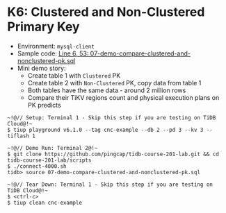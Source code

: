# K6: Clustered and Non-Clustered Primary Key
+ Environment: `mysql-client`
+ Sample code:
[Line 6, 53: 07-demo-compare-clustered-and-nonclustered-pk.sql](https://github.com/pingcap/tidb-course-201-lab/blob/master/scripts/07-demo-compare-clustered-and-nonclustered-pk.sql)
+ Mini demo story:
  + Create table 1 with `Clustered` PK 
  + Create table 2 with `Non-Clustered` PK, copy data from table 1
  + Both tables have the same data - around 2 million rows
  + Compare their TiKV regions count and physical execution plans on PK predicts
```
~!@// Setup: Terminal 1 - Skip this step if you are testing on TiDB Cloud@!~
$ tiup playground v6.1.0 --tag cnc-example --db 2 --pd 3 --kv 3 --tiflash 1

~!@// Demo Run: Terminal 2@!~
$ git clone https://github.com/pingcap/tidb-course-201-lab.git && cd tidb-course-201-lab/scripts
$ ./connect-4000.sh
tidb> source 07-demo-compare-clustered-and-nonclustered-pk.sql 

~!@// Tear Down: Terminal 1 - Skip this step if you are testing on TiDB Cloud@!~
$ <ctrl-c>
$ tiup clean cnc-example
```